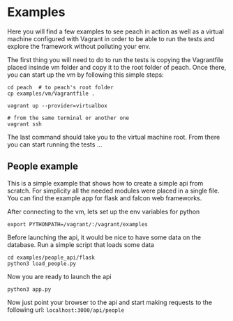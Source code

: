 # Examples

Here you will find a few examples to see peach in action as well as a virtual machine configured with Vagrant in order 
to be able to run the tests and explore the framework without polluting your env.

The first thing you will need to do to run the tests is copying the Vagrantfile placed insinde vm folder and copy it to the root
folder of peach. Once there, you can start up the vm by following this simple steps:

```shell
cd peach  # to peach's root folder
cp examples/vm/Vagrantfile .

vagrant up --provider=virtualbox

# from the same terminal or another one
vagrant ssh
```

The last command should take you to the virtual machine root. From there you can start running the tests ...


## People example
This is a simple example that shows how to create a simple api from scratch. For simplicity all the needed modules
were placed in a single file. You can find the example app for flask and falcon web frameworks.

After connecting to the vm, lets set up the env variables for python

```shell
export PYTHONPATH=/vagrant/:/vagrant/examples
```

Before launching the api, it would be nice to have some data on the database. Run a simple script that loads some data

```
cd examples/people_api/flask
python3 load_people.py
```

Now you are ready to launch the api

```shell
python3 app.py
```

Now just point your browser to the api and start making requests to the following url:
```localhost:3000/api/people```




